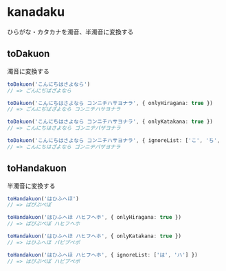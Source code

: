 # kanadaku

ひらがな・カタカナを濁音、半濁音に変換する

## toDakuon

濁音に変換する

```ts
toDakuon('こんにちはさよなら')
// => ごんにぢばざよなら

toDakuon('こんにちはさよなら コンニチハサヨナラ', { onlyHiragana: true })
// => ごんにぢばざよなら コンニチハサヨナラ

toDakuon('こんにちはさよなら コンニチハサヨナラ', { onlyKatakana: true })
// => こんにちはさよなら ゴンニヂバザヨナラ

toDakuon('こんにちはさよなら コンニチハサヨナラ', { ignoreList: ['こ', 'ち', 'は'] })
// => こんにちはざよなら ゴンニヂバザヨナラ
```

## toHandakuon

半濁音に変換する

```ts
toHandakuon('はひふへほ')
// => ぱぴぷぺぽ

toHandakuon('はひふへほ ハヒフヘホ', { onlyHiragana: true })
// => ぱぴぷぺぽ ハヒフヘホ

toHandakuon('はひふへほ ハヒフヘホ', { onlyKatakana: true })
// => はひふへほ パピプペポ

toHandakuon('はひふへほ ハヒフヘホ', { ignoreList: ['は', 'ハ'] })
// => はぴぷぺぽ ハピプペポ
```

